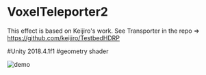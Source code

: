 # VoxelTeleporter2

This effect is based on Keijiro's work. See Transporter in the repo => https://github.com/keijiro/TestbedHDRP  

#Unity 2018.4.1f1
#geometry shader

![demo](https://raw.github.com/wiki/YoHana19/VoxelTeleporter2/images/VoxelTeleporter2.gif)
